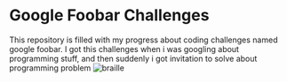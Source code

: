 # Google Foobar Challenges
This repository is filled with my progress about coding challenges named google foobar. I got this challenges when i was googling about programming stuff, and then suddenly i got invitation to solve about programming problem
![braille](https://user-images.githubusercontent.com/38213112/127672428-cc575dad-ca1f-4753-9124-4adafaf7ce6a.png)
